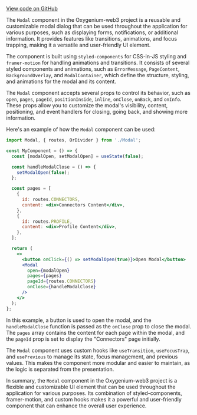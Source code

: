 [View code on GitHub](https://github.com/oxygenium-network/oxygenium-web3/.autodoc/docs/json/packages/web3-react/src/components/Common/Modal)

The `Modal` component in the Oxygenium-web3 project is a reusable and customizable modal dialog that can be used throughout the application for various purposes, such as displaying forms, notifications, or additional information. It provides features like transitions, animations, and focus trapping, making it a versatile and user-friendly UI element.

The component is built using `styled-components` for CSS-in-JS styling and `framer-motion` for handling animations and transitions. It consists of several styled components and animations, such as `ErrorMessage`, `PageContent`, `BackgroundOverlay`, and `ModalContainer`, which define the structure, styling, and animations for the modal and its content.

The `Modal` component accepts several props to control its behavior, such as `open`, `pages`, `pageId`, `positionInside`, `inline`, `onClose`, `onBack`, and `onInfo`. These props allow you to customize the modal's visibility, content, positioning, and event handlers for closing, going back, and showing more information.

Here's an example of how the `Modal` component can be used:

```jsx
import Modal, { routes, OrDivider } from './Modal';

const MyComponent = () => {
  const [modalOpen, setModalOpen] = useState(false);

  const handleModalClose = () => {
    setModalOpen(false);
  };

  const pages = [
    {
      id: routes.CONNECTORS,
      content: <div>Connectors Content</div>,
    },
    {
      id: routes.PROFILE,
      content: <div>Profile Content</div>,
    },
  ];

  return (
    <>
      <button onClick={() => setModalOpen(true)}>Open Modal</button>
      <Modal
        open={modalOpen}
        pages={pages}
        pageId={routes.CONNECTORS}
        onClose={handleModalClose}
      />
    </>
  );
};
```

In this example, a button is used to open the modal, and the `handleModalClose` function is passed as the `onClose` prop to close the modal. The `pages` array contains the content for each page within the modal, and the `pageId` prop is set to display the "Connectors" page initially.

The `Modal` component uses custom hooks like `useTransition`, `useFocusTrap`, and `usePrevious` to manage its state, focus management, and previous values. This makes the component more modular and easier to maintain, as the logic is separated from the presentation.

In summary, the `Modal` component in the Oxygenium-web3 project is a flexible and customizable UI element that can be used throughout the application for various purposes. Its combination of styled-components, framer-motion, and custom hooks makes it a powerful and user-friendly component that can enhance the overall user experience.
